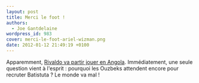 ```yaml
---
layout: post
title: Merci le foot !
authors:
  - Joe Gantdelaine
wordpress_id: 983
cover: merci-le-foot-ariel-wizman.png
date: 2012-01-12 21:49:19 +0100
---
```


Apparemment,
[Rivaldo va partir jouer en Angola](http://www.lequipe.fr/Football/breves2012/20120112_141535_rivaldo-vers-l-angola.html).
Immédiatement, une seule question vient à l'esprit : pourquoi les Ouzbeks
attendent encore pour recruter Batistuta ? Le monde va mal !
